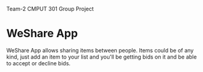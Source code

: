Team-2 CMPUT 301 Group Project

# WeShare App
WeShare App allows sharing items between people. Items could be of any kind, just add an item to your list and you'll be getting bids on it and be able to accept or decline bids.

